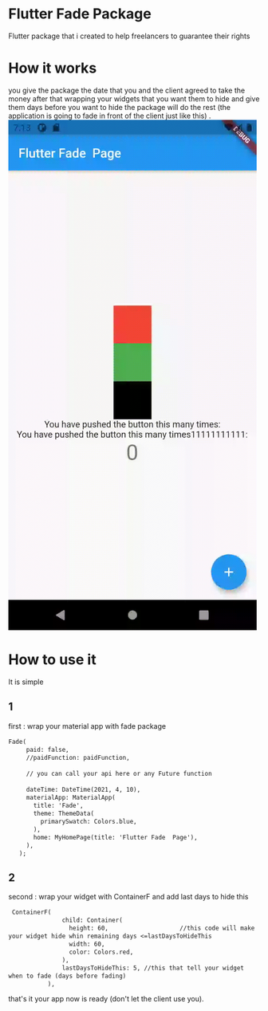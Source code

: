 
# Flutter Fade Package
 Flutter package that i created to help freelancers to guarantee their rights 
 
 
# How it  works 
you give the package the date that you and the client agreed to take the money 
after that wrapping your widgets that you want them to hide and give them days before you want to hide 
the package will do the rest (the application is going to fade in front of the client just like this) .
![gif](ex.gif)


# How to use it 
It is simple 

## 1 
 first :
 wrap your material app with fade package 
 ```
 Fade(
      paid: false,
      //paidFunction: paidFunction,

      // you can call your api here or any Future function

      dateTime: DateTime(2021, 4, 10),
      materialApp: MaterialApp(
        title: 'Fade',
        theme: ThemeData(
          primarySwatch: Colors.blue,
        ),
        home: MyHomePage(title: 'Flutter Fade  Page'),
      ),
    );
 ```

## 2
 second :
 wrap your widget  with ContainerF and add last days to hide this
 
 ```
  ContainerF(
                child: Container(
                  height: 60,                    //this code will make your widget hide whin remaining days <=lastDaysToHideThis
                  width: 60,
                  color: Colors.red,
                ),
                lastDaysToHideThis: 5, //this that tell your widget when to fade (days before fading)
            ),
 ```

that's it your app now is ready (don't let the client use you).
